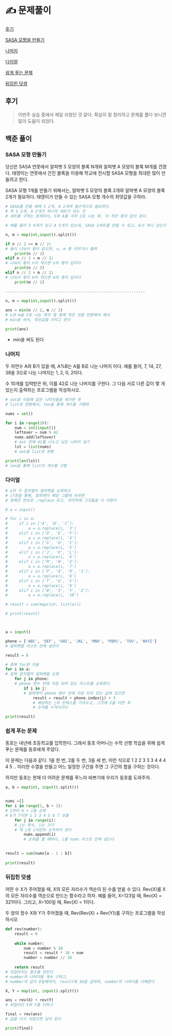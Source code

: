 # ✍️ 문제풀이

[후기](#후기)

[SASA 모형을 만들기](#SASA-모형-만들기)

[나머지](#나머지)

[다이얼](#다이얼)

[쉽게 푸는 문제](#쉽게-푸는-문제)

[뒤집힌 덧셈](#뒤집힌-덧셈)



## 후기

>이번주 실습 중에서 제일 쉬웠던 것 같다. 확실히 잘 정리하고 문제를 풀다 보니깐 많이 도움이 되었다.



## 백준 풀이



### SASA 모형 만들기

당신은 SASA 연못에서 알파벳 S 모양의 블록 N개와 알파벳 A 모양의 블록 M개를 건졌다. 태영이는 연못에서 건진 블록을 이용해 학교에 전시할 SASA 모형을 최대한 많이 만들려고 한다.

SASA 모형 1개를 만들기 위해서는, 알파벳 S 모양의 블록 2개와 알파벳 A 모양의 블록 2개가 필요하다. 태영이가 만들 수 있는 SASA 모형 개수의 최댓값을 구하라.

```python
# SASA를 만들 때에 S 2개, A 2개씩 필수적으로 필요하다.
# 즉 S 2개, A 2개가 하나의 세트가 되는 것
# 세트를 구하는 문제라서, S와 A를 각자 2로 나눈 후, 더 작은 몫이 답이 된다.

# 예를 들어 S 4개가 있고 A 5개가 있는데, SASA 2세트를 만들 수 있고, A가 하나 남는다.

n, m = map(int,input().split())

if n // 2 == m // 2:
# 둘이 나눠서 몫이 같으면, n, m 중 아무거나 출력
    print(n // 2)
elif n // 2 < m // 2:
# 나눠서 몫이 n이 적으면 n의 몫이 답이다
    print(n // 2)
elif n // 2 > m // 2:
# 나눠서 몫이 m이 적으면 m의 몫이 답이다
    print(m // 2)
    
-------------------------------------------------------------

n, m = map(int,input().split())

ans = min(n // 2, m // 2)
# n과 m을 2로 나눈 후의 몫 중에 작은 것을 반환해야 해서
# min을 써서, 최솟값을 가지고 온다

print(ans)
```

- min을 써도 된다



### 나머지

두 자연수 A와 B가 있을 때, A%B는 A를 B로 나눈 나머지 이다. 예를 들어, 7, 14, 27, 38을 3으로 나눈 나머지는 1, 2, 0, 2이다. 

수 10개를 입력받은 뒤, 이를 42로 나눈 나머지를 구한다. 그 다음 서로 다른 값이 몇 개 있는지 출력하는 프로그램을 작성하시오.

```python
# set을 이용해 같은 나머지들을 제거한 후
# list로 변환해서, len을 통해 개수를 구했따

nums = set()

for i in range(10):
    num = int(input())
    leftover = num % 42
    nums.add(leftover)
    # set 안에 42를 나누고 남은 나머지 넣기
    lst = list(nums)
    # set을 list로 변환

print(len(lst))
# len을 통해 list의 개수를 구함
```





### 다이얼

```python
# a의 각 문자열의 알파벳을 순회하고
# if문을 통해, 알파벳이 해당 그룹에 속하면
# 정해진 번호로 .replace 되고, 마지막에 그것들을 다 더한다

# a = input()

# for i in a:
#     if i in ['A', 'B', 'C']:
#         a = a.replace(i, '3')
#     elif i in ['D', 'E', 'F']:
#         a = a.replace(i, '4')    
#     elif i in ['G', 'H', 'I']:
#         a = a.replace(i, '5')
#     elif i in ['J', 'K', 'L']:
#         a = a.replace(i, '6')
#     elif i in ['M', 'N', 'O']:
#         a = a.replace(i, '7')
#     elif i in ['P', 'Q', 'R', 'S']:
#         a = a.replace(i, '8')
#     elif i in ['T', 'U', 'V']:
#         a = a.replace(i, '9')
#     elif i in ['W', 'X', 'Y', 'Z']:
#         a = a.replace(i, '10')

# result = sum(map(int, list(a)))

# print(result)



a = input()

phone = ['ABC', 'DEF', 'GHI', 'JKL', 'MNO', 'PQRS', 'TUV', 'WXYZ']
# 알파벳을 리스트 안에 넣은다

result = 0

# 중복 for문 이용
for i in a:
# 입력 문자열의 알파벳을 순회
    for j in phone:
    # phone 변수 안에 저장 되어 있는 리스트를 순회한다
        if i in j:
        # 알파벳이 phone 변수 안에 저장 되어 있는 값에 있으면
            result = result + phone.index(j) + 3
            # 해당하는 j의 인덱스를 가져오고, 그것에 3을 더한 후
            # 숫자를 누적시키다

print(result)
```





### 쉽게 푸는 문제

동호는 내년에 초등학교를 입학한다. 그래서 동호 어머니는 수학 선행 학습을 위해 쉽게 푸는 문제를 동호에게 주었다.

이 문제는 다음과 같다. 1을 한 번, 2를 두 번, 3을 세 번, 이런 식으로 1 2 2 3 3 3 4 4 4 4 5 .. 이러한 수열을 만들고 어느 일정한 구간을 주면 그 구간의 합을 구하는 것이다.

하지만 동호는 현재 더 어려운 문제를 푸느라 바쁘기에 우리가 동호를 도와주자.

 ```python
 a, b = map(int, input().split())
 
 
 nums =[]
 for i in range(1, b + 1):
 # 1부터 b + 1을 순회
 # b가 7이면 1 2 3 4 5 6 7 호출
     for j in range(i):
     # j는 횟수, i는 크기
     # 즉 j로 i미만의 숫자까지 센다
         nums.append(i)
         # 순회를 할 때마다, i를 nums 리스트 안에 넣는다
 
         
 result = sum(nums[a - 1 : b])
     
 print(result)
 ```





### 뒤집힌 덧셈

어떤 수 X가 주어졌을 때, X의 모든 자리수가 역순이 된 수를 얻을 수 있다. Rev(X)를 X의 모든 자리수를 역순으로 만드는 함수라고 하자. 예를 들어, X=123일 때, Rev(X) = 321이다. 그리고, X=100일 때, Rev(X) = 1이다.

두 양의 정수 X와 Y가 주어졌을 때, Rev(Rev(X) + Rev(Y))를 구하는 프로그램을 작성하시오

```python
def rev(number):
    result = 0
    
    while number:
        num = number % 10
        result = result * 10 + num
        number = number // 10
    
    return result
# 뒤집어지는 함수를 만든다
# number의 나머지를 계속 구하고,
# number의 값이 0일때까지, result에 10을 곱하며, number의 나머지를 더해준다

X, Y = map(int, input().split())

ans = rev(X) + rev(Y)
# 뒤집어진 X와 Y를 더하고

final = rev(ans)
# 값을 다시 뒤집으면 답이 된다

print(final)
```

